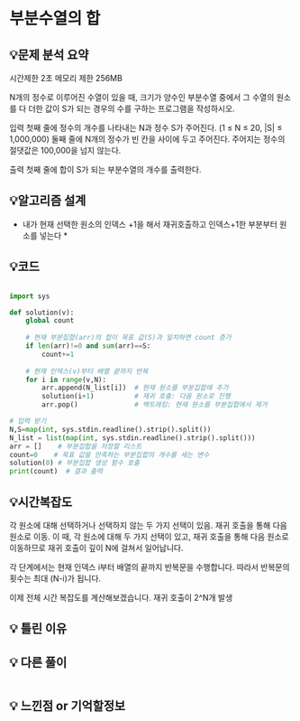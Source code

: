 # 부분수열의 합

## 💡**문제 분석 요약**

시간제한 2초
메모리 제한 256MB

N개의 정수로 이루어진 수열이 있을 때, 크기가 양수인 부분수열 중에서 그 수열의 원소를 다 더한 값이 S가 되는 경우의 수를 구하는 프로그램을 작성하시오.

입력
첫째 줄에 정수의 개수를 나타내는 N과 정수 S가 주어진다. (1 ≤ N ≤ 20, |S| ≤ 1,000,000) 
둘째 줄에 N개의 정수가 빈 칸을 사이에 두고 주어진다. 주어지는 정수의 절댓값은 100,000을 넘지 않는다.

출력
첫째 줄에 합이 S가 되는 부분수열의 개수를 출력한다.

## 💡**알고리즘 설계**

* 내가 현재 선택한 원소의 인덱스 +1을 해서 재귀호출하고 인덱스+1한 부분부터 원소를 넣는다
  * 

## 💡코드

```python

import sys

def solution(v):
    global count
    
    # 현재 부분집합(arr)의 합이 목표 값(S)과 일치하면 count 증가
    if len(arr)!=0 and sum(arr)==S:
        count+=1
    
    # 현재 인덱스(v)부터 배열 끝까지 반복
    for i in range(v,N):
        arr.append(N_list[i])  # 현재 원소를 부분집합에 추가
        solution(i+1)          # 재귀 호출: 다음 원소로 진행
        arr.pop()              # 백트래킹: 현재 원소를 부분집합에서 제거

# 입력 받기
N,S=map(int, sys.stdin.readline().strip().split())
N_list = list(map(int, sys.stdin.readline().strip().split()))
arr = []    # 부분집합을 저장할 리스트
count=0    # 목표 값을 만족하는 부분집합의 개수를 세는 변수
solution(0) # 부분집합 생성 함수 호출
print(count)  # 결과 출력

```

## 💡시간복잡도
각 원소에 대해 선택하거나 선택하지 않는 두 가지 선택이 있음.
재귀 호출을 통해 다음 원소로 이동.
이 때, 각 원소에 대해 두 가지 선택이 있고, 재귀 호출을 통해 다음 원소로 이동하므로 재귀 호출이 깊이 N에 걸쳐서 일어납니다.

각 단계에서는 현재 인덱스 i부터 배열의 끝까지 반복문을 수행합니다. 따라서 반복문의 횟수는 최대 (N-i)가 됩니다.

이제 전체 시간 복잡도를 계산해보겠습니다. 재귀 호출이 2^N개 발생

## 💡 틀린 이유



## 💡 다른 풀이

```python

```

## 💡 느낀점 or 기억할정보
